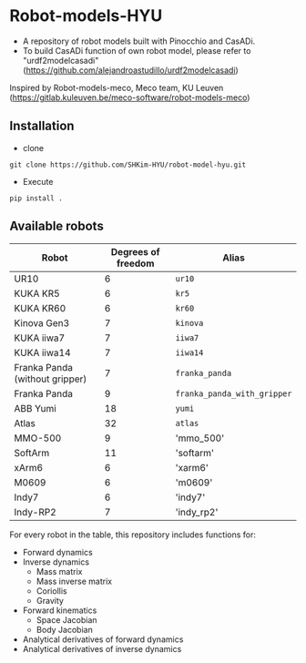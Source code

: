 # Robot-models-HYU

* A repository of robot models built with Pinocchio and CasADi.
* To build CasADi function of own robot model, please refer to "urdf2modelcasadi" (https://github.com/alejandroastudillo/urdf2modelcasadi)

Inspired by Robot-models-meco, Meco team, KU Leuven (https://gitlab.kuleuven.be/meco-software/robot-models-meco)


## Installation
* clone 
```
git clone https://github.com/SHKim-HYU/robot-model-hyu.git
```
* Execute 
```
pip install .
```

## Available robots
| Robot | Degrees of freedom | Alias |
|-------|-------------|-------|
| UR10      	|     6   	|  	`ur10`     |
| KUKA KR5    	|     6   	|  	`kr5`     |
| KUKA KR60 	|     6   	|  	`kr60`     |
| Kinova Gen3	|     7   	|  	`kinova`     |
| KUKA iiwa7 	|     7   	|  	`iiwa7`     |
| KUKA iiwa14 	|     7   	|  	`iiwa14`     |
| Franka Panda (without gripper) |     7   |  `franka_panda`     |
| Franka Panda	|     9   	|  	`franka_panda_with_gripper`     |
| ABB Yumi   	|     18  	|  	`yumi`     |
| Atlas      	|     32  	|  	`atlas`     |
| MMO-500	|	9	|	'mmo_500'	|
| SoftArm	|	11	|	'softarm'	|
| xArm6	|	6	|	'xarm6'	|
| M0609	|	6	|	'm0609'	|
| Indy7	|	6	|	'indy7'	|
| Indy-RP2	|	7	|	'indy_rp2'	|

For every robot in the table, this repository includes functions for:
- Forward dynamics
- Inverse dynamics
	- Mass matrix
	- Mass inverse matrix
	- Coriollis
	- Gravity
- Forward kinematics
	- Space Jacobian
	- Body Jacobian
- Analytical derivatives of forward dynamics
- Analytical derivatives of inverse dynamics
